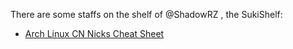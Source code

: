 There are some staffs on the shelf of @ShadowRZ , the SukiShelf:
* [Arch Linux CN Nicks Cheat Sheet](archlinux-cn-nicks-cheatsheet.md)